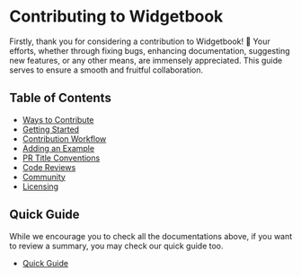 # Contributing to Widgetbook

Firstly, thank you for considering a contribution to Widgetbook! 🎉 Your
efforts, whether through fixing bugs, enhancing documentation, suggesting new
features, or any other means, are immensely appreciated. This guide serves to
ensure a smooth and fruitful collaboration.

## Table of Contents

- [Ways to Contribute](https://docs.widgetbook.io/contribution/ways-to-contribute)
- [Getting Started](https://docs.widgetbook.io/contribution/get-started)
- [Contribution Workflow](https://docs.widgetbook.io/contribution/contribution-workflow)
- [Adding an Example](https://docs.widgetbook.io/contribution/adding-example)
- [PR Title Conventions](https://docs.widgetbook.io/contribution//pr-conventions)
- [Code Reviews](https://docs.widgetbook.io/contribution/code-reviews)
- [Community](https://docs.widgetbook.io/contribution/code-reviews#community)
- [Licensing](https://docs.widgetbook.io/contribution/code-reviews#licensing)

## Quick Guide

While we encourage you to check all the documentations above, if you want to
review a summary, you may check our quick guide too.

- [Quick Guide](https://docs.widgetbook.io/contribution/quick-guide)
